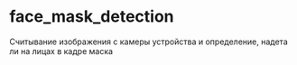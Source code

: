 # face_mask_detection
Считывание изображения с камеры устройства и определение, надета ли на лицах в кадре маска
